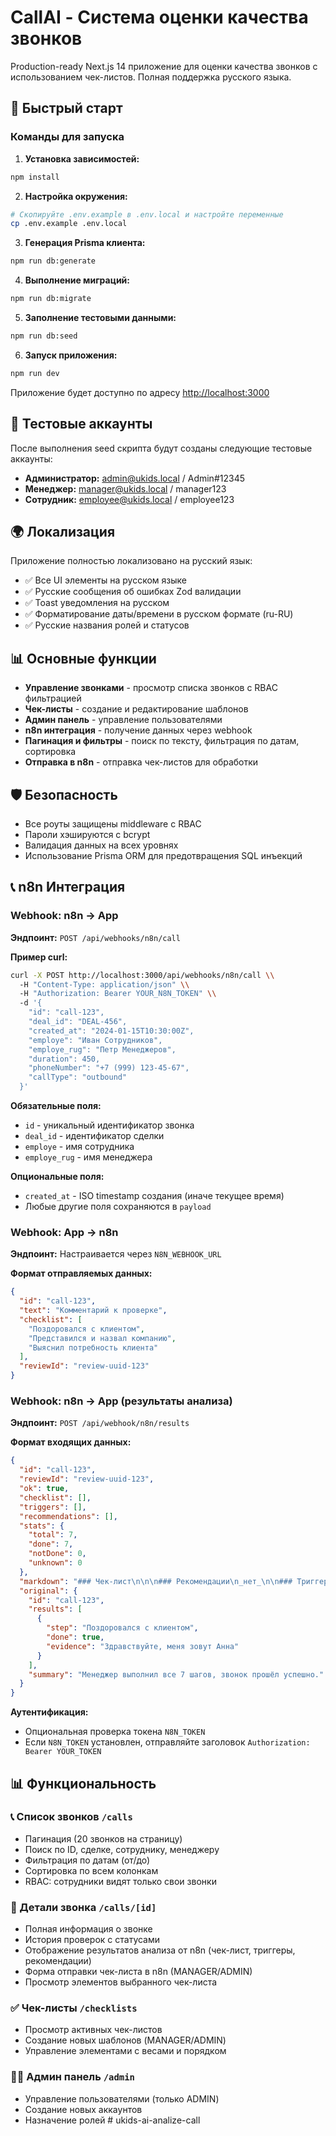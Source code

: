 # CallAI - Система оценки качества звонков

Production-ready Next.js 14 приложение для оценки качества звонков с использованием чек-листов. Полная поддержка русского языка.

## 🚀 Быстрый старт

### Команды для запуска

1. **Установка зависимостей:**
```bash
npm install
```

2. **Настройка окружения:**
```bash
# Скопируйте .env.example в .env.local и настройте переменные
cp .env.example .env.local
```

3. **Генерация Prisma клиента:**
```bash
npm run db:generate
```

4. **Выполнение миграций:**
```bash
npm run db:migrate
```

5. **Заполнение тестовыми данными:**
```bash
npm run db:seed
```

6. **Запуск приложения:**
```bash
npm run dev
```

Приложение будет доступно по адресу [http://localhost:3000](http://localhost:3000)

## 👥 Тестовые аккаунты

После выполнения seed скрипта будут созданы следующие тестовые аккаунты:

- **Администратор:** admin@ukids.local / Admin#12345
- **Менеджер:** manager@ukids.local / manager123
- **Сотрудник:** employee@ukids.local / employee123

## 🌍 Локализация

Приложение полностью локализовано на русский язык:

- ✅ Все UI элементы на русском языке
- ✅ Русские сообщения об ошибках Zod валидации
- ✅ Toast уведомления на русском
- ✅ Форматирование даты/времени в русском формате (ru-RU)
- ✅ Русские названия ролей и статусов

## 📊 Основные функции

- **Управление звонками** - просмотр списка звонков с RBAC фильтрацией
- **Чек-листы** - создание и редактирование шаблонов
- **Админ панель** - управление пользователями
- **n8n интеграция** - получение данных через webhook
- **Пагинация и фильтры** - поиск по тексту, фильтрация по датам, сортировка
- **Отправка в n8n** - отправка чек-листов для обработки

## 🛡 Безопасность

- Все роуты защищены middleware с RBAC
- Пароли хэшируются с bcrypt
- Валидация данных на всех уровнях
- Использование Prisma ORM для предотвращения SQL инъекций

## 📞 n8n Интеграция

### Webhook: n8n → App

**Эндпоинт:** `POST /api/webhooks/n8n/call`

**Пример curl:**
```bash
curl -X POST http://localhost:3000/api/webhooks/n8n/call \\
  -H "Content-Type: application/json" \\
  -H "Authorization: Bearer YOUR_N8N_TOKEN" \\
  -d '{
    "id": "call-123",
    "deal_id": "DEAL-456", 
    "created_at": "2024-01-15T10:30:00Z",
    "employe": "Иван Сотрудников",
    "employe_rug": "Петр Менеджеров",
    "duration": 450,
    "phoneNumber": "+7 (999) 123-45-67",
    "callType": "outbound"
  }'
```

**Обязательные поля:**
- `id` - уникальный идентификатор звонка
- `deal_id` - идентификатор сделки
- `employe` - имя сотрудника
- `employe_rug` - имя менеджера

**Опциональные поля:**
- `created_at` - ISO timestamp создания (иначе текущее время)
- Любые другие поля сохраняются в `payload`

### Webhook: App → n8n

**Эндпоинт:** Настраивается через `N8N_WEBHOOK_URL`

**Формат отправляемых данных:**
```json
{
  "id": "call-123",
  "text": "Комментарий к проверке",
  "checklist": [
    "Поздоровался с клиентом",
    "Представился и назвал компанию",
    "Выяснил потребность клиента"
  ],
  "reviewId": "review-uuid-123"
}
```

### Webhook: n8n → App (результаты анализа)

**Эндпоинт:** `POST /api/webhook/n8n/results`

**Формат входящих данных:**
```json
{
  "id": "call-123",
  "reviewId": "review-uuid-123",
  "ok": true,
  "checklist": [],
  "triggers": [],
  "recommendations": [],
  "stats": {
    "total": 7,
    "done": 7,
    "notDone": 0,
    "unknown": 0
  },
  "markdown": "### Чек-лист\n\n\n### Рекомендации\n_нет_\n\n### Триггеры\n_нет_\n\n**Итого:** выполнено 7/7, не выполнено 0, неизвестно 0.",
  "original": {
    "id": "call-123",
    "results": [
      {
        "step": "Поздоровался с клиентом",
        "done": true,
        "evidence": "Здравствуйте, меня зовут Анна"
      }
    ],
    "summary": "Менеджер выполнил все 7 шагов, звонок прошёл успешно."
  }
}
```

**Аутентификация:**
- Опциональная проверка токена `N8N_TOKEN`
- Если `N8N_TOKEN` установлен, отправляйте заголовок `Authorization: Bearer YOUR_TOKEN`

## 📊 Функциональность

### 📞 Список звонков `/calls`
- Пагинация (20 звонков на страницу)
- Поиск по ID, сделке, сотруднику, менеджеру
- Фильтрация по датам (от/до)
- Сортировка по всем колонкам
- RBAC: сотрудники видят только свои звонки

### 📝 Детали звонка `/calls/[id]`
- Полная информация о звонке
- История проверок с статусами
- Отображение результатов анализа от n8n (чек-лист, триггеры, рекомендации)
- Форма отправки чек-листа в n8n (MANAGER/ADMIN)
- Просмотр элементов выбранного чек-листа

### ✅ Чек-листы `/checklists`
- Просмотр активных чек-листов
- Создание новых шаблонов (MANAGER/ADMIN)
- Управление элементами с весами и порядком

### 👨‍💼 Админ панель `/admin`
- Управление пользователями (только ADMIN)
- Создание новых аккаунтов
- Назначение ролей
#   u k i d s - a i - a n a l i z e - c a l l  
 